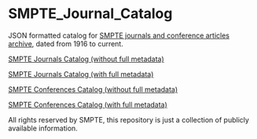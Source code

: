 # SMPTE_Journal_Catalog
JSON formatted catalog for [SMPTE journals and conference articles archive](https://journal.smpte.org/), dated from 1916 to current.

[SMPTE Journals Catalog (without full metadata)](https://github.com/OwenYou/SMPTE_Journal_Catalog/blob/main/SMPTE%20Periodicals.json)

[SMPTE Journals Catalog (with full metadata)](https://github.com/OwenYou/SMPTE_Journal_Catalog/blob/main/SMPTE%20Periodicals-Full.json)

[SMPTE Conferences Catalog  (without full metadata)](https://github.com/OwenYou/SMPTE_Journal_Catalog/blob/main/SMPTE%20Conferences.json)

[SMPTE Conferences Catalog  (with full metadata)](https://github.com/OwenYou/SMPTE_Journal_Catalog/blob/main/SMPTE%20Conferences-Full.json)

All rights reserved by SMPTE, this repository is just a collection of publicly available information.
